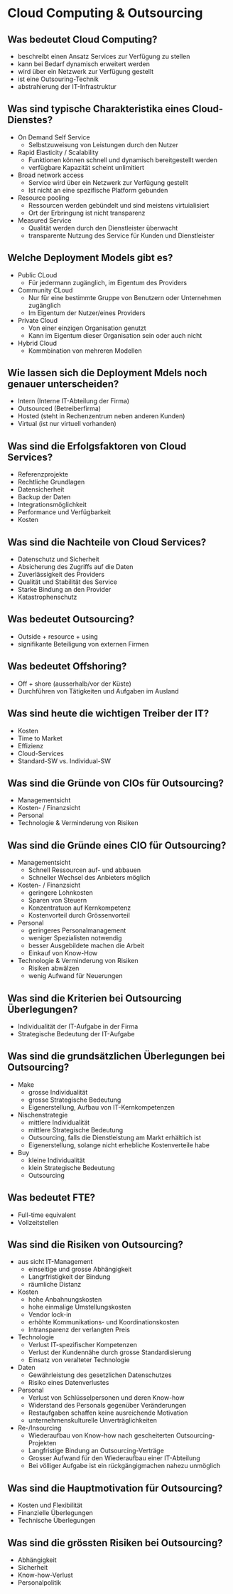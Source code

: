# Cloud Computing & Outsourcing

## Was bedeutet Cloud Computing?
* beschreibt einen Ansatz Services zur Verfügung zu stellen
* kann bei Bedarf dynamisch erweitert werden
* wird über ein Netzwerk zur Verfügung gestellt
* ist eine Outsouring-Technik
* abstrahierung der IT-Infrastruktur

## Was sind typische Charakteristika eines Cloud-Dienstes?
* On Demand Self Service
    * Selbstzuweisung von Leistungen durch den Nutzer
* Rapid Elasticity / Scalability
    * Funktionen können schnell und dynamisch bereitgestellt werden
    * verfügbare Kapazität scheint unlimitiert
* Broad network access
    * Service wird über ein Netzwerk zur Verfügung gestellt
    * Ist nicht an eine spezifische Platform gebunden
* Resource pooling
    * Ressourcen werden gebündelt und sind meistens virtuialisiert
    * Ort der Erbringung ist nicht transparenz
* Measured Service
    * Qualität werden durch den Dienstleister überwacht
    * transparente Nutzung des Service für Kunden und Dienstleister

## Welche Deployment Models gibt es?
* Public CLoud
    * Für jedermann zugänglich, im Eigentum des Providers
* Community CLoud
    * Nur für eine bestimmte Gruppe von Benutzern oder Unternehmen zugänglich
    * Im Eigentum der Nutzer/eines Providers
* Private Cloud
    * Von einer einzigen Organisation genutzt
    * Kann im Eigentum dieser Organisation sein oder auch nicht
* Hybrid Cloud
    * Kommbination von mehreren Modellen

## Wie lassen sich die Deployment Mdels noch genauer unterscheiden?
* Intern (Interne IT-Abteilung der Firma)
* Outsourced (Betreiberfirma)
* Hosted (steht in Rechenzentrum neben anderen Kunden)
* Virtual (ist nur virtuell vorhanden)

## Was sind die Erfolgsfaktoren von Cloud Services?
* Referenzprojekte
* Rechtliche Grundlagen
* Datensicherheit
* Backup der Daten
* Integrationsmöglichkeit
* Performance und Verfügbarkeit
* Kosten

## Was sind die Nachteile von Cloud Services?
* Datenschutz und Sicherheit
* Absicherung des Zugriffs auf die Daten
* Zuverlässigkeit des Providers
* Qualität und Stabilität des Service
* Starke Bindung an den Provider
* Katastrophenschutz

## Was bedeutet Outsourcing?
* Outside + resource + using
* signifikante Beteiligung von externen Firmen

## Was bedeutet Offshoring?
* Off + shore (ausserhalb/vor der Küste)
* Durchführen von Tätigkeiten und Aufgaben im Ausland

## Was sind heute die wichtigen Treiber der IT?
* Kosten
* Time to Market
* Effizienz 
* Cloud-Services
* Standard-SW vs. Individual-SW

## Was sind die Gründe von CIOs für Outsourcing?
* Managementsicht
* Kosten- / Finanzsicht
* Personal
* Technologie & Verminderung von Risiken

## Was sind die Gründe eines CIO für Outsourcing?
* Managementsicht
    * Schnell Ressourcen auf- und abbauen
    * Schneller Wechsel des Anbieters möglich
* Kosten- / Finanzsicht
    * geringere Lohnkosten
    * Sparen von Steuern
    * Konzentratuon auf Kernkompetenz
    * Kostenvorteil durch Grössenvorteil
* Personal
    * geringeres Personalmanagement
    * weniger Spezialisten notwendig
    * besser Ausgebildete machen die Arbeit
    * Einkauf von Know-How
* Technologie & Verminderung von Risiken
    * Risiken abwälzen
    * wenig Aufwand für Neuerungen

## Was sind die Kriterien bei Outsourcing Überlegungen?
* Individualität der IT-Aufgabe in der Firma
* Strategische Bedeutung der IT-Aufgabe

## Was sind die grundsätzlichen Überlegungen bei Outsourcing?
* Make
    * grosse Individualität
    * grosse Strategische Bedeutung
    * Eigenerstellung, Aufbau von IT-Kernkompetenzen
* Nischenstrategie
    * mittlere Individualität
    * mittlere Strategische Bedeutung
    * Outsourcing, falls die Dienstleistung am Markt erhältlich ist
    * Eigenerstellung, solange nicht erhebliche Kostenverteile habe
* Buy
    * kleine Individualität
    * klein Strategische Bedeutung
    * Outsourcing

## Was bedeutet FTE?
* Full-time equivalent
* Vollzeitstellen

## Was sind die Risiken von Outsourcing?
* aus sicht IT-Management
    * einseitige und grosse Abhängigkeit
    * Langrfristigkeit der Bindung
    * räumliche Distanz
* Kosten
    * hohe Anbahnungskosten
    * hohe einmalige Umstellungskosten
    * Vendor lock-in
    * erhöhte Kommunikations- und Koordinationskosten
    * Intransparenz der verlangten Preis
* Technologie
    * Verlust IT-spezifischer Kompetenzen
    * Verlust der Kundennähe durch grosse Standardisierung
    * Einsatz von veralteter Technologie
* Daten
    * Gewährleistung des gesetzlichen Datenschutzes
    * Risiko eines Datenverlustes
* Personal
    * Verlust von Schlüsselpersonen und deren Know-how
    * Widerstand des Personals gegenüber Veränderungen
    * Restaufgaben schaffen keine ausreichende Motivation
    * unternehmenskulturelle Unverträglichkeiten
* Re-/Insourcing
    * Wiederaufbau von Know-how nach gescheiterten Outsourcing-Projekten
    * Langfristige Bindung an Outsourcing-Verträge
    * Grosser Aufwand für den Wiederaufbau einer IT-Abteilung
    * Bei völliger Aufgabe ist ein rückgängigmachen nahezu unmöglich

## Was sind die Hauptmotivation für Outsourcing?
* Kosten und Flexibilität
* Finanzielle Überlegungen
* Technische Überlegungen

## Was sind die grössten Risiken bei Outsourcing?
* Abhängigkeit
* Sicherheit
* Know-how-Verlust
* Personalpolitik

